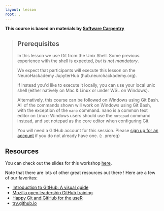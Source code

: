 ```yaml
---
layout: lesson
root: .
---
```

**This course is based on materials by [Software Carpentry](http://www.software-carpentry.org)**

> ## Prerequisites
> In this lesson we use Git from the Unix Shell.
> Some previous experience with the shell is expected,
> *but is not mandatory*.
>
> We expect that participants will execute this lesson on the
> NeuroHackademy JupyterHub (hub.neurohackademy.org).
>
> If instead you'd like to execute it locally, you can use your
> local unix shell (either natively on Mac & Linux or under WSL on Windows).
>
> Alternatively, this course can be followed on Windows using
> Git Bash.
> All of the commands shown will work on Windows using Git Bash,
> with the exception of the `nano` command.
> nano is a common text editor on Linux:
> Windows users should use the `notepad` command instead, and set
> notepad as the core editor when configuring Git.
>
> You will need a GitHub account for this session.
> Please [sign up for an account](https://github.com/)
> if you do not already have one.
{: .prereq}

## Resources

You can check out the slides for this workshop [here](https://slides.com/emdupre/git-course).

Note that there are lots of other great resources out there !
Here are a few of our favorites:

* [Introduction to GitHub: A visual guide](https://zenodo.org/record/3369466)
* [Mozilla open leadership GitHub training](https://mozilla.github.io/open-leadership-training-series/articles/get-your-project-online/introducing-github-for-collaborative-work-and-version-control/)
* [Happy Git and GitHub for the useR](https://happygitwithr.com/)
* [try.github.io](https://try.github.io/)

